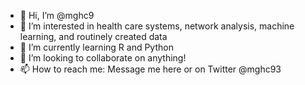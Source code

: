 - 👋 Hi, I’m @mghc9
- 👀 I’m interested in health care systems, network analysis, machine learning, and routinely created data
- 🌱 I’m currently learning R and Python 
- 💞️ I’m looking to collaborate on anything!
- 📫 How to reach me: Message me here or on Twitter @mghc93

<!---
mghc9/mghc9 is a ✨ special ✨ repository because its `README.md` (this file) appears on your GitHub profile.
You can click the Preview link to take a look at your changes.
--->
